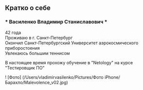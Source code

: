## Кратко о себе

### * Василенко Владимир Станиславович *

42 года\
Проживаю в г. Санкт-Петербург\
Окончил Санкт-Петербургский Университет аэрокосмического приборостоения\
Увлекаюсь большим теннисом

В настоящее время прохожу обучение в "Netology" на курсе "Тестировщик ПО"

! [Фото] (/Users/vladimirvasilenko/Pictures/Фото iPhone/Барахло/Malevolence_v02.jpg)




